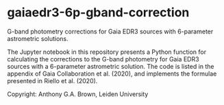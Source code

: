 # gaiaedr3-6p-gband-correction
G-band photometry corrections for Gaia EDR3 sources with 6-parameter astrometric solutions.

The Jupyter notebook in this repository presents a Python function for calculating the corrections to the G-band photometry for Gaia EDR3 sources with a 6-parameter astrometric solution. The code is listed in the appendix of Gaia Collaboration et al. (2020), and implements the formulae presented in Riello et al. (2020).

Copyright: Anthony G.A. Brown, Leiden University
